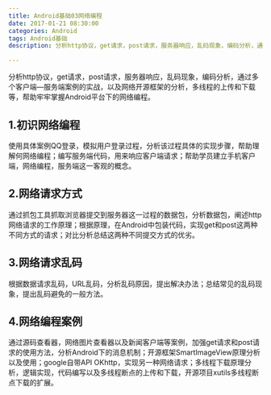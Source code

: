 ```yaml
---
title: Android基础03网络编程
date: 2017-01-21 08:30:00
categories: Android
tags: Android基础
description: 分析http协议，get请求，post请求，服务器响应，乱码现象，编码分析，通过多个客户端—服务端案例的实战，以及网络开源框架的分析，多线程的上传和下载等，帮助牢牢掌握Android平台下的网络编程。

---
```



分析http协议，get请求，post请求，服务器响应，乱码现象，编码分析，通过多个客户端—服务端案例的实战，以及网络开源框架的分析，多线程的上传和下载等，帮助牢牢掌握Android平台下的网络编程。

## 1.初识网络编程

使用具体案例QQ登录，模拟用户登录过程，分析该过程具体的实现步骤，帮助理解何网络编程；编写服务端代码，用来响应客户端请求；帮助学员建立手机客户端，网络编程，服务端这一客观的概念。

## 2.网络请求方式

通过抓包工具抓取浏览器提交到服务器这一过程的数据包，分析数据包，阐述http网络请求的工作原理；根据原理，在Android中包装代码，实现get和post这两种不同方式的请求；对比分析总结这两种不同提交方式的优劣。

## 3.网络请求乱码

根据数据请求乱码，URL乱码，分析乱码原因，提出解决办法；总结常见的乱码现象，提出乱码避免的一般方法。

## 4.网络编程案例

通过源码查看器，网络图片查看器以及新闻客户端等案例，加强get请求和post请求的使用方法，分析Android下的消息机制；开源框架SmartImageView原理分析以及使用；google自带API OKhttp，实现另一种网络请求；多线程下载原理分析，逻辑实现，代码编写以及多线程断点的上传和下载，开源项目xutils多线程断点下载的扩展。